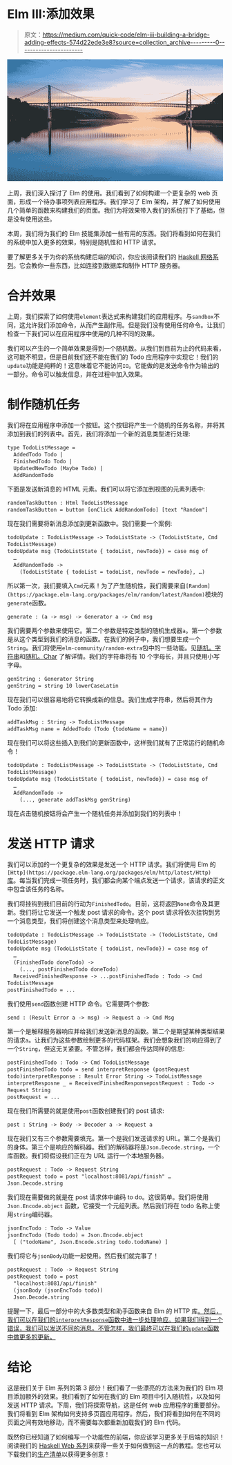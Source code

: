 # Elm III:添加效果

> 原文：<https://medium.com/quick-code/elm-iii-building-a-bridge-adding-effects-574d22ede3e8?source=collection_archive---------0----------------------->

![](img/eaa531b33f1f5b0990719c299bed934a.png)

上周，我们深入探讨了 Elm 的使用。我们看到了如何构建一个更复杂的 web 页面，形成一个待办事项列表应用程序。我们学习了 Elm 架构，并了解了如何使用几个简单的函数来构建我们的页面。我们为将效果带入我们的系统打下了基础，但是没有使用这些。

本周，我们将为我们的 Elm 技能集添加一些有用的东西。我们将看到如何在我们的系统中加入更多的效果，特别是随机性和 HTTP 请求。

要了解更多关于为你的系统构建后端的知识，你应该阅读我们的 [Haskell 网络系列](https://www.mmhaskell.com/haskell-web)。它会教你一些东西，比如连接到数据库和制作 HTTP 服务器。

# 合并效果

上周，我们探索了如何使用`element`表达式来构建我们的应用程序。与`sandbox`不同，这允许我们添加命令，从而产生副作用。但是我们没有使用任何命令。让我们检查一下我们可以在应用程序中使用的几种不同的效果。

我们可以产生的一个简单效果是得到一个随机数。从我们到目前为止的代码来看，这可能不明显，但是目前我们还不能在我们的 Todo 应用程序中实现它！我们的`update`功能是纯粹的！这意味着它不能访问`IO`。它能做的是发送命令作为输出的一部分。命令可以触发信息，并在过程中加入效果。

# 制作随机任务

我们将在应用程序中添加一个按钮。这个按钮将产生一个随机的任务名称，并将其添加到我们的列表中。首先，我们将添加一个新的消息类型进行处理:

```
type TodoListMessage =
  AddedTodo Todo |
  FinishedTodo Todo |
  UpdatedNewTodo (Maybe Todo) |
  AddRandomTodo
```

下面是发送新消息的 HTML 元素。我们可以将它添加到视图的元素列表中:

```
randomTaskButton : Html TodoListMessage
randomTaskButton = button [onClick AddRandomTodo] [text "Random"]
```

现在我们需要将新消息添加到更新函数中。我们需要一个案例:

```
todoUpdate : TodoListMessage -> TodoListState -> (TodoListState, Cmd TodoListMessage)
todoUpdate msg (TodoListState { todoList, newTodo}) = case msg of
  …
  AddRandomTodo ->
    (TodoListState { todoList = todoList, newTodo = newTodo}, …)
```

所以第一次，我们要填入`Cmd`元素！为了产生随机性，我们需要来自`[Random](https://package.elm-lang.org/packages/elm/random/latest/Random)`模块的`generate`函数。

```
generate : (a -> msg) -> Generator a -> Cmd msg
```

我们需要两个参数来使用它。第二个参数是特定类型的随机生成器`a`。第一个参数是从这个类型到我们的消息的函数。在我们的例子中，我们想要生成一个`String`。我们将使用`elm-community/random-extra`包中的一些功能。见[随机。字符串](https://package.elm-lang.org/packages/elm-community/random-extra/latest/Random-String)和[随机。Char](https://package.elm-lang.org/packages/elm-community/random-extra/latest/Random-Char) 了解详情。我们的字符串将有 10 个字母长，并且只使用小写字母。

```
genString : Generator String
genString = string 10 lowerCaseLatin
```

现在我们可以很容易地将它转换成新的信息。我们生成字符串，然后将其作为 Todo 添加:

```
addTaskMsg : String -> TodoListMessage
addTaskMsg name = AddedTodo (Todo {todoName = name})
```

现在我们可以将这些插入到我们的更新函数中，这样我们就有了正常运行的随机命令！

```
todoUpdate : TodoListMessage -> TodoListState -> (TodoListState, Cmd TodoListMessage)
todoUpdate msg (TodoListState { todoList, newTodo}) = case msg of
  …
  AddRandomTodo ->
    (..., generate addTaskMsg genString)
```

现在点击随机按钮将会产生一个随机任务并添加到我们的列表中！

# 发送 HTTP 请求

我们可以添加的一个更复杂的效果是发送一个 HTTP 请求。我们将使用 Elm 的`[Http](https://package.elm-lang.org/packages/elm/http/latest/Http)` [库](https://package.elm-lang.org/packages/elm/http/latest/Http)。每当我们完成一项任务时，我们都会向某个端点发送一个请求，该请求的正文中包含该任务的名称。

我们将挂钩到我们目前的行动为`FinishedTodo`。目前，这将返回`None`命令及其更新。我们将让它发送一个触发 post 请求的命令。这个 post 请求将依次挂钩到另一个消息类型，我们将创建这个消息类型来处理响应。

```
todoUpdate : TodoListMessage -> TodoListState -> (TodoListState, Cmd TodoListMessage)
todoUpdate msg (TodoListState { todoList, newTodo}) = case msg of
  …
  (FinishedTodo doneTodo) ->
    (..., postFinishedTodo doneTodo)
  ReceivedFinishedResponse -> ...postFinishedTodo : Todo -> Cmd TodoListMessage
postFinishedTodo = ...
```

我们使用`send`函数创建 HTTP 命令。它需要两个参数:

```
send : (Result Error a -> msg) -> Request a -> Cmd Msg
```

第一个是解释服务器响应并给我们发送新消息的函数。第二个是期望某种类型结果的请求`a`。让我们为这些参数绘制更多的代码框架。我们会想象我们的响应得到了一个`String`，但这无关紧要。不管怎样，我们都会传达同样的信息:

```
postFinishedTodo : Todo -> Cmd TodoListMessage
postFinishedTodo todo = send interpretResponse (postRequest todo)interpretResponse : Result Error String -> TodoListMessage
interpretResposne _ = ReceivedFinishedResponsepostRequest : Todo -> Request String
postRequest = ...
```

现在我们所需要的就是使用`post`函数创建我们的 post 请求:

```
post : String -> Body -> Decoder a -> Request a
```

现在我们又有三个参数需要填充。第一个是我们发送请求的 URL。第二个是我们的身体。第三个是响应的解码器。我们的解码器将是`Json.Decode.string`，一个库函数。我们将假设我们正在为 URL 运行一个本地服务器。

```
postRequest : Todo -> Request String
postRequest todo = post "localhost:8081/api/finish" … Json.Decode.string
```

我们现在需要做的就是在 post 请求体中编码 to do。这很简单。我们将使用`Json.Encode.object` 函数，它接受一个元组列表。然后我们将在 todo 名称上使用`string`编码器。

```
jsonEncTodo : Todo -> Value
jsonEncTodo (Todo todo) = Json.Encode.object
  [ ("todoName", Json.Encode.string todo.todoName) ]
```

我们将它与`jsonBody`功能一起使用。然后我们就完事了！

```
postRequest : Todo -> Request String
postRequest todo = post
  "localhost:8081/api/finish"
  (jsonBody (jsonEncTodo todo))
  Json.Decode.string
```

提醒一下，最后一部分中的大多数类型和助手函数来自 Elm 的 HTTP 库[。然后，我们可以在我们的`interpretResponse`函数中进一步处理响应。如果我们得到一个错误，我们可以发送不同的消息。不管怎样，我们最终可以在我们的`update`函数中做更多的更新。](https://package.elm-lang.org/packages/elm/http/latest/Http)

# 结论

这是我们关于 Elm 系列的第 3 部分！我们看了一些漂亮的方法来为我们的 Elm 项目添加额外的效果。我们看到了如何在我们的 Elm 项目中引入随机性，以及如何发送 HTTP 请求。下周，我们将探索导航，这是任何 web 应用程序的重要部分。我们将看到 Elm 架构如何支持多页面应用程序。然后，我们将看到如何在不同的页面之间有效地移动，而不需要每次都重新加载我们的 Elm 代码。

既然你已经知道了如何编写一个功能性的前端，你应该学习更多关于后端的知识！阅读我们的 [Haskell Web 系列](https://www.mmhaskell.com/haskell-web)来获得一些关于如何做到这一点的教程。您也可以下载我们的[生产清单](https://www.mmhaskell.com/production-checklist)以获得更多创意！